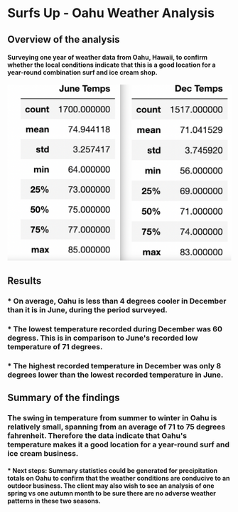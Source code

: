 # Surfs Up - Oahu Weather Analysis

## Overview of the analysis
#### Surveying one year of weather data from Oahu, Hawaii, to confirm whether the local conditions indicate that this is a good location for a year-round combination surf and ice cream shop.

![Oahu Temperatures from June and December](Resources/June_Dec_Oahu_Temps.png) 

## Results
### * On average, Oahu is less than 4 degrees cooler in December than it is in June, during the period surveyed.

### * The lowest temperature recorded during December was 60 degress. This is in comparison to June's recorded low temperature of 71 degrees.

### * The highest recorded temperature in December was only 8 degrees lower than the lowest recorded temperature in June.

## Summary of the findings
### The swing in temperature from summer to winter in Oahu is relatively small, spanning from an average of 71 to 75 degrees fahrenheit. Therefore the data indicate that Oahu's temperature makes it a good location for a year-round surf and ice cream business. 

#### * Next steps: Summary statistics could be generated for precipitation totals on Oahu to confirm that the weather conditions are conducive to an outdoor business. The client may also wish to see an analysis of one spring vs one autumn month to be sure there are no adverse weather patterns in these two seasons.